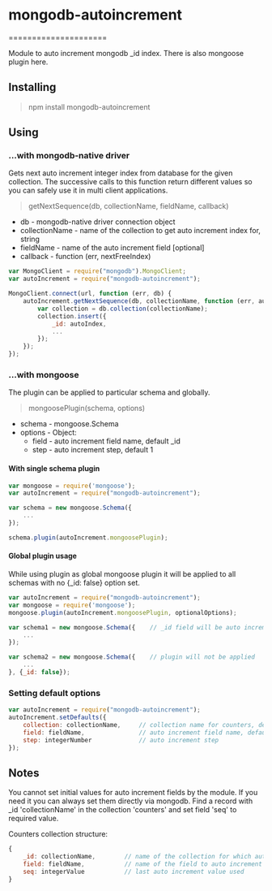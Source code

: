 # mongodb-autoincrement
=====================

Module to auto increment mongodb _id index. There is also mongoose plugin here.

## Installing

> npm install mongodb-autoincrement

## Using

### ...with mongodb-native driver

Gets next auto increment integer index from database for the given collection. 
The successive calls to this function return different values so you can safely use it in multi client applications.

> getNextSequence(db, collectionName, fieldName, callback)

* db - mongodb-native driver connection object
* collectionName - name of the collection to get auto increment index for, string
* fieldName - name of the auto increment field [optional]
* callback - function (err, nextFreeIndex)

````js
var MongoClient = require("mongodb").MongoClient;
var autoIncrement = require("mongodb-autoincrement");

MongoClient.connect(url, function (err, db) {
    autoIncrement.getNextSequence(db, collectionName, function (err, autoIndex) {
        var collection = db.collection(collectionName);
        collection.insert({
            _id: autoIndex,
            ...
        });
    });
});
````

### ...with mongoose

The plugin can be applied to particular schema and globally.

> mongoosePlugin(schema, options)

* schema - mongoose.Schema
* options - Object:
    * field - auto increment field name, default _id
    * step - auto increment step, default 1

#### With single schema plugin

````js
var mongoose = require('mongoose');
var autoIncrement = require("mongodb-autoincrement");

var schema = new mongoose.Schema({
    ...
});

schema.plugin(autoIncrement.mongoosePlugin);
````

#### Global plugin usage

While using plugin as global mongoose plugin it will be applied to all schemas with no {_id: false} option set.

````js
var autoIncrement = require("mongodb-autoincrement");
var mongoose = require('mongoose');
mongoose.plugin(autoIncrement.mongoosePlugin, optionalOptions);

var schema1 = new mongoose.Schema({    // _id field will be auto incremented integer
    ...
});

var schema2 = new mongoose.Schema({    // plugin will not be applied
    ...
}, {_id: false});
````

### Setting default options

````js
var autoIncrement = require("mongodb-autoincrement");
autoIncrement.setDefaults({
    collection: collectionName,     // collection name for counters, default: counters
    field: fieldName,               // auto increment field name, default: _id
    step: integerNumber             // auto increment step
});
````

## Notes

You cannot set initial values for auto increment fields by the module. 
If you need it you can always set them directly via mongodb.
Find a record with _id 'collectionName' in the collection 'counters' and set field 'seq' to required value.

Counters collection structure:

````js
{
    _id: collectionName,        // name of the collection for which auto increment id field is set
    field: fieldName,           // name of the field to auto increment in the collection collectionName
    seq: integerValue           // last auto increment value used
}
````
